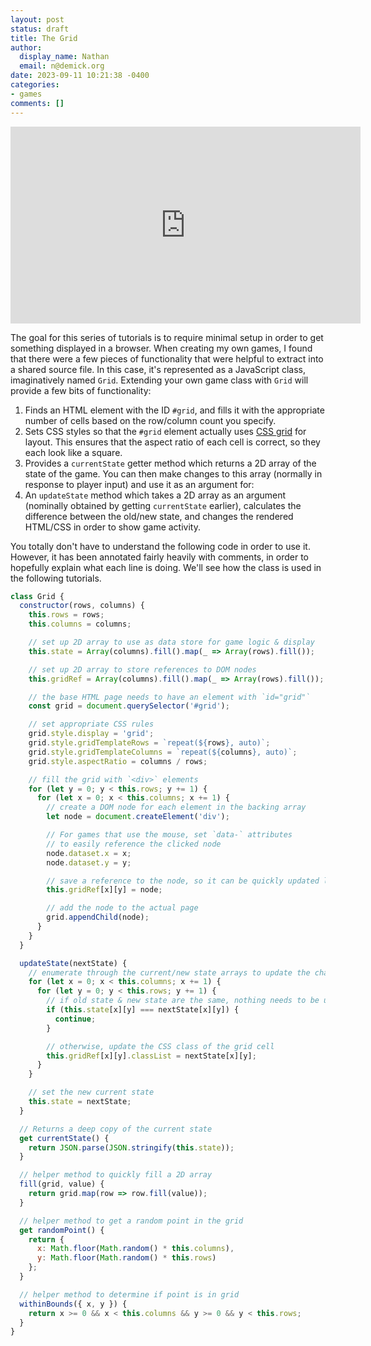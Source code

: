 ```yaml
---
layout: post
status: draft
title: The Grid
author:
  display_name: Nathan
  email: n@demick.org
date: 2023-09-11 10:21:38 -0400
categories:
- games
comments: []
---
```


<iframe width="560" height="315" src="https://www.youtube.com/embed/4-J4duzP8Ng?si=3Qj2QWbBB7KfKCHB" title="YouTube video player" frameborder="0" allow="encrypted-media; picture-in-picture" allowfullscreen></iframe>

The goal for this series of tutorials is to require minimal setup in order to get something displayed in a browser. When creating my own games, I found that there were a few pieces of functionality that were helpful to extract into a shared source file. In this case, it's represented as a JavaScript class, imaginatively named `Grid`. Extending your own game class with `Grid` will provide a few bits of functionality:

1. Finds an HTML element with the ID `#grid`, and fills it with the appropriate number of cells based on the row/column count you specify.
2. Sets CSS styles so that the `#grid` element actually uses [CSS grid](https://developer.mozilla.org/en-US/docs/Web/CSS/CSS_grid_layout) for layout. This ensures that the aspect ratio of each cell is correct, so they each look like a square.
3. Provides a `currentState` getter method which returns a 2D array of the state of the game. You can then make changes to this array (normally in response to player input) and use it as an argument for:
4. An `updateState` method which takes a 2D array as an argument (nominally obtained by getting `currentState` earlier), calculates the difference between the old/new state, and changes the rendered HTML/CSS in order to show game activity.

You totally don't have to understand the following code in order to use it. However, it has been annotated fairly heavily with comments, in order to hopefully explain what each line is doing. We'll see how the class is used in the following tutorials.


```javascript
class Grid {
  constructor(rows, columns) {
    this.rows = rows;
    this.columns = columns;

    // set up 2D array to use as data store for game logic & display
    this.state = Array(columns).fill().map(_ => Array(rows).fill());

    // set up 2D array to store references to DOM nodes
    this.gridRef = Array(columns).fill().map(_ => Array(rows).fill());

    // the base HTML page needs to have an element with `id="grid"`
    const grid = document.querySelector('#grid');

    // set appropriate CSS rules
    grid.style.display = 'grid';
    grid.style.gridTemplateRows = `repeat(${rows}, auto)`;
    grid.style.gridTemplateColumns = `repeat(${columns}, auto)`;
    grid.style.aspectRatio = columns / rows;

    // fill the grid with `<div>` elements
    for (let y = 0; y < this.rows; y += 1) {
      for (let x = 0; x < this.columns; x += 1) {
        // create a DOM node for each element in the backing array
        let node = document.createElement('div');

        // For games that use the mouse, set `data-` attributes
        // to easily reference the clicked node
        node.dataset.x = x;
        node.dataset.y = y;

        // save a reference to the node, so it can be quickly updated later
        this.gridRef[x][y] = node;

        // add the node to the actual page
        grid.appendChild(node);
      }
    }
  }

  updateState(nextState) {
    // enumerate through the current/new state arrays to update the changed values
    for (let x = 0; x < this.columns; x += 1) {
      for (let y = 0; y < this.rows; y += 1) {
        // if old state & new state are the same, nothing needs to be updated
        if (this.state[x][y] === nextState[x][y]) {
          continue;
        }

        // otherwise, update the CSS class of the grid cell
        this.gridRef[x][y].classList = nextState[x][y];
      }
    }

    // set the new current state
    this.state = nextState;
  }

  // Returns a deep copy of the current state
  get currentState() {
    return JSON.parse(JSON.stringify(this.state));
  }

  // helper method to quickly fill a 2D array
  fill(grid, value) {
    return grid.map(row => row.fill(value));
  }

  // helper method to get a random point in the grid
  get randomPoint() {
    return {
      x: Math.floor(Math.random() * this.columns),
      y: Math.floor(Math.random() * this.rows)
    };
  }

  // helper method to determine if point is in grid
  withinBounds({ x, y }) {
    return x >= 0 && x < this.columns && y >= 0 && y < this.rows;
  }
}
```
